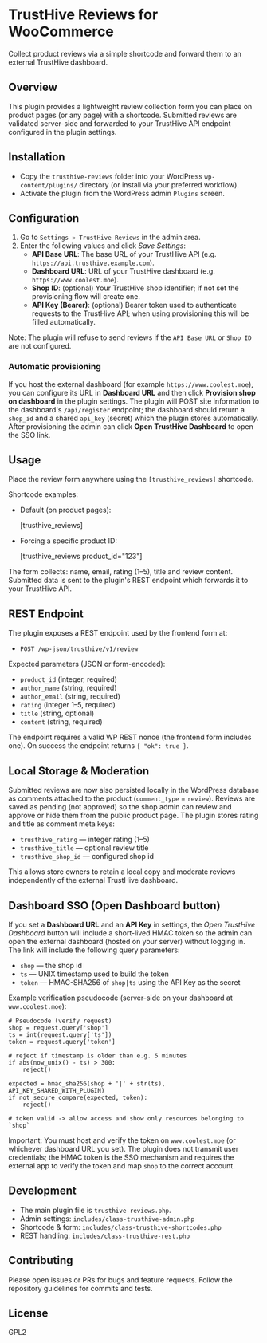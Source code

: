 # TrustHive Reviews for WooCommerce

Collect product reviews via a simple shortcode and forward them to an external TrustHive dashboard.

## Overview

This plugin provides a lightweight review collection form you can place on product pages (or any page) with a shortcode. Submitted reviews are validated server-side and forwarded to your TrustHive API endpoint configured in the plugin settings.

## Installation

- Copy the `trusthive-reviews` folder into your WordPress `wp-content/plugins/` directory (or install via your preferred workflow).
- Activate the plugin from the WordPress admin `Plugins` screen.

## Configuration

1. Go to `Settings » TrustHive Reviews` in the admin area.
2. Enter the following values and click _Save Settings_: 
   - **API Base URL**: The base URL of your TrustHive API (e.g. `https://api.trusthive.example.com`).
   - **Dashboard URL**: URL of your TrustHive dashboard (e.g. `https://www.coolest.moe`).
   - **Shop ID**: (optional) Your TrustHive shop identifier; if not set the provisioning flow will create one.
   - **API Key (Bearer)**: (optional) Bearer token used to authenticate requests to the TrustHive API; when using provisioning this will be filled automatically.

Note: The plugin will refuse to send reviews if the `API Base URL` or `Shop ID` are not configured.

### Automatic provisioning

If you host the external dashboard (for example `https://www.coolest.moe`), you can configure its URL in **Dashboard URL** and then click **Provision shop on dashboard** in the plugin settings. The plugin will POST site information to the dashboard's `/api/register` endpoint; the dashboard should return a `shop_id` and a shared `api_key` (secret) which the plugin stores automatically. After provisioning the admin can click **Open TrustHive Dashboard** to open the SSO link.

## Usage

Place the review form anywhere using the `[trusthive_reviews]` shortcode.

Shortcode examples:

 - Default (on product pages):

   [trusthive_reviews]

 - Forcing a specific product ID:

   [trusthive_reviews product_id="123"]

The form collects: name, email, rating (1–5), title and review content. Submitted data is sent to the plugin's REST endpoint which forwards it to your TrustHive API.

## REST Endpoint

The plugin exposes a REST endpoint used by the frontend form at:

 - `POST /wp-json/trusthive/v1/review`

Expected parameters (JSON or form-encoded):

 - `product_id` (integer, required)
 - `author_name` (string, required)
 - `author_email` (string, required)
 - `rating` (integer 1–5, required)
 - `title` (string, optional)
 - `content` (string, required)

The endpoint requires a valid WP REST nonce (the frontend form includes one). On success the endpoint returns `{ "ok": true }`.

## Local Storage & Moderation

Submitted reviews are now also persisted locally in the WordPress database as comments attached to the product (`comment_type` = `review`). Reviews are saved as pending (not approved) so the shop admin can review and approve or hide them from the public product page. The plugin stores rating and title as comment meta keys:

 - `trusthive_rating` — integer rating (1–5)
 - `trusthive_title` — optional review title
 - `trusthive_shop_id` — configured shop id

This allows store owners to retain a local copy and moderate reviews independently of the external TrustHive dashboard.

## Dashboard SSO (Open Dashboard button)

If you set a **Dashboard URL** and an **API Key** in settings, the _Open TrustHive Dashboard_ button will include a short-lived HMAC token so the admin can open the external dashboard (hosted on your server) without logging in. The link will include the following query parameters:

 - `shop` — the shop id
 - `ts` — UNIX timestamp used to build the token
 - `token` — HMAC-SHA256 of `shop|ts` using the API Key as the secret

Example verification pseudocode (server-side on your dashboard at `www.coolest.moe`):

```
# Pseudocode (verify request)
shop = request.query['shop']
ts = int(request.query['ts'])
token = request.query['token']

# reject if timestamp is older than e.g. 5 minutes
if abs(now_unix() - ts) > 300:
    reject()

expected = hmac_sha256(shop + '|' + str(ts), API_KEY_SHARED_WITH_PLUGIN)
if not secure_compare(expected, token):
    reject()

# token valid -> allow access and show only resources belonging to `shop`
```

Important: You must host and verify the token on `www.coolest.moe` (or whichever dashboard URL you set). The plugin does not transmit user credentials; the HMAC token is the SSO mechanism and requires the external app to verify the token and map `shop` to the correct account.

## Development

 - The main plugin file is `trusthive-reviews.php`.
 - Admin settings: `includes/class-trusthive-admin.php`
 - Shortcode & form: `includes/class-trusthive-shortcodes.php`
 - REST handling: `includes/class-trusthive-rest.php`

## Contributing

Please open issues or PRs for bugs and feature requests. Follow the repository guidelines for commits and tests.

## License

GPL2
